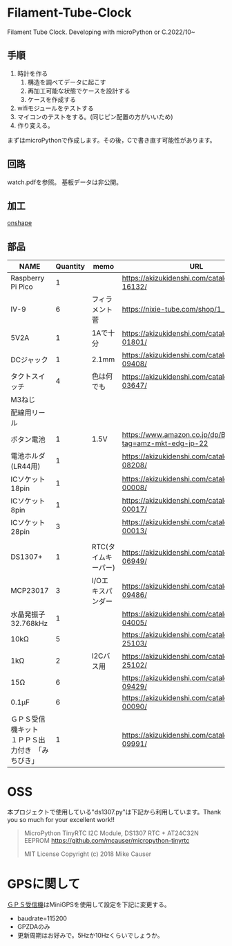 # Filament-Tube-Clock
Filament Tube Clock. Developing with microPython or C.2022/10~

## 手順

1. 時計を作る
   1. 構造を調べてデータに起こす
   2. 再加工可能な状態でケースを設計する
   3. ケースを作成する
2. wifiモジュールをテストする
3. マイコンのテストをする。(同じピン配置の方がいいため)
4. 作り変える。

まずはmicroPythonで作成します。その後，Cで書き直す可能性があります。

## 回路

watch.pdfを参照。
基板データは非公開。

## 加工

[onshape](https://cad.onshape.com/documents/2ef8b39e419f2c465de1c02f/w/79a8761cf37ad37e1899c9b7/e/8a61e6004c59a43205288173?renderMode=0&uiState=6300f7f17d54bd0869f3cc04)

## 部品

|NAME|Quantity|memo|URL|
|----|--------|----|---|
|Raspberry Pi Pico|1||https://akizukidenshi.com/catalog/g/gM-16132/|
|IV-9 |6|フィラメント菅|https://nixie-tube.com/shop/1_76.html|
|5V2A|1|1Aで十分|https://akizukidenshi.com/catalog/g/gM-01801/|
|DCジャック|1|2.1mm|https://akizukidenshi.com/catalog/g/gC-09408/|
|タクトスイッチ|4|色は何でも|https://akizukidenshi.com/catalog/g/gP-03647/|
|M3ねじ||||
|配線用リール||||
|ボタン電池|1|1.5V|https://www.amazon.co.jp/dp/B003X5WJR6?tag=amz-mkt-edg-jp-22|
|電池ホルダ(LR44用)|1||https://akizukidenshi.com/catalog/g/gP-08208/|
|ICソケット18pin|1||https://akizukidenshi.com/catalog/g/gP-00008/|
|ICソケット8pin|1||https://akizukidenshi.com/catalog/g/gP-00017/|
|ICソケット28pin|3||https://akizukidenshi.com/catalog/g/gP-00013/|
|||||
|DS1307+|1|RTC(タイムキーパー)|https://akizukidenshi.com/catalog/g/gI-06949/|
|MCP23017|3|I/Oエキスパンダー|https://akizukidenshi.com/catalog/g/gI-09486/|
|水晶発振子32.768kHz|1||https://akizukidenshi.com/catalog/g/gP-04005/|
|10kΩ|5||https://akizukidenshi.com/catalog/g/gR-25103/|
|1kΩ|2|I2Cバス用|https://akizukidenshi.com/catalog/g/gR-25102/|
|15Ω|6||https://akizukidenshi.com/catalog/g/gR-09429/|
|0.1µF|6||https://akizukidenshi.com/catalog/g/gP-00090/|
|ＧＰＳ受信機キット　１ＰＰＳ出力付き　「みちびき」|1||https://akizukidenshi.com/catalog/g/gK-09991/|

# OSS

本プロジェクトで使用している"ds1307.py"は下記から利用しています。Thank you so much for your excellent work!!

>MicroPython TinyRTC I2C Module, DS1307 RTC + AT24C32N EEPROM
>https://github.com/mcauser/micropython-tinyrtc
>
>MIT License
>Copyright (c) 2018 Mike Causer

# GPSに関して

[ＧＰＳ受信機](https://akizukidenshi.com/catalog/g/gK-09991/)はMiniGPSを使用して設定を下記に変更する。

- baudrate=115200
- GPZDAのみ
- 更新周期はお好みで。5Hzか10Hzくらいでしょうか。